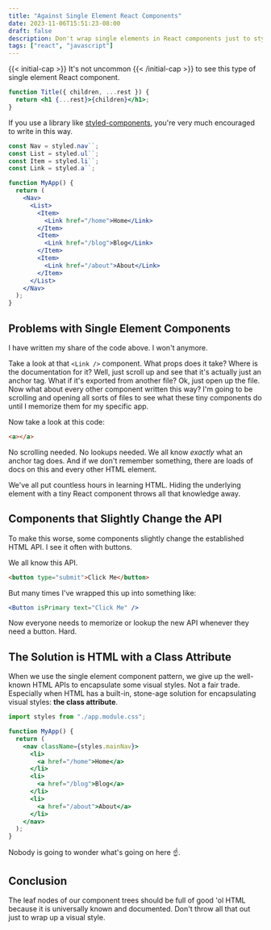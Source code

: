 ```yaml
---
title: "Against Single Element React Components"
date: 2023-11-06T15:51:23-08:00
draft: false
description: Don't wrap single elements in React components just to style them.
tags: ["react", "javascript"]
---
```


{{< initial-cap >}} It's not uncommon {{< /initial-cap >}} to see this type of single element React component.

```jsx
function Title({ children, ...rest }) {
  return <h1 {...rest}>{children}</h1>;
}
```

If you use a library like [styled-components](https://styled-components.com/), you're very much encouraged to write in this way.

```jsx
const Nav = styled.nav``;
const List = styled.ul``;
const Item = styled.li``;
const Link = styled.a``;

function MyApp() {
  return (
    <Nav>
      <List>
        <Item>
          <Link href="/home">Home</Link>
        </Item>
        <Item>
          <Link href="/blog">Blog</Link>
        </Item>
        <Item>
          <Link href="/about">About</Link>
        </Item>
      </List>
    </Nav>
  );
}
```

## Problems with Single Element Components

I have written my share of the code above. I won't anymore.

Take a look at that `<Link />` component. What props does it take? Where is the documentation for it? Well, just scroll up and see that it's actually just an anchor tag. What if it's exported from another file? Ok, just open up the file. Now what about every other component written this way? I'm going to be scrolling and opening all sorts of files to see what these tiny components do until I memorize them for my specific app.

Now take a look at this code:

```html
<a></a>
```

No scrolling needed. No lookups needed. We all know _exactly_ what an anchor tag does. And if we don't remember something, there are loads of docs on this and every other HTML element.

We've all put countless hours in learning HTML. Hiding the underlying element with a tiny React component throws all that knowledge away.

## Components that Slightly Change the API

To make this worse, some components slightly change the established HTML API. I see it often with buttons.

We all know this API.

```html
<button type="submit">Click Me</button>
```

But many times I've wrapped this up into something like:

```jsx
<Button isPrimary text="Click Me" />
```

Now everyone needs to memorize or lookup the new API whenever they need a button. Hard.

## The Solution is HTML with a Class Attribute

When we use the single element component pattern, we give up the well-known HTML APIs to encapsulate some visual styles. Not a fair trade. Especially when HTML has a built-in, stone-age solution for encapsulating visual styles: **the class attribute**.

```jsx
import styles from "./app.module.css";

function MyApp() {
  return (
    <nav className={styles.mainNav}>
      <li>
        <a href="/home">Home</a>
      </li>
      <li>
        <a href="/blog">Blog</a>
      </li>
      <li>
        <a href="/about">About</a>
      </li>
    </nav>
  );
}
```

Nobody is going to wonder what's going on here ☝️.

## Conclusion

The leaf nodes of our component trees should be full of good 'ol HTML because it is universally known and documented. Don't throw all that out just to wrap up a visual style.
